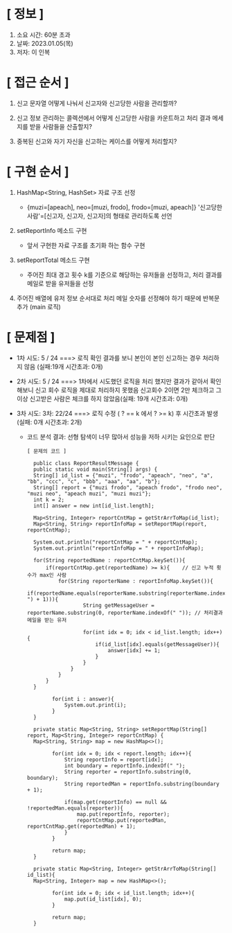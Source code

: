 # **[ 정보 ]**
1. 소요 시간: 60분 초과 
2. 날짜: 2023.01.05(목)
3. 저자: 이 인복

# **[ 접근 순서 ]**
1. 신고 문자열 어떻게 나눠서 신고자와 신고당한 사람을 관리할까?
   

2. 신고 정보 관리하는 콜렉션에서 어떻게 신고당한 사람을 카운트하고 처리 결과 메세지를 받을 사람들을 산출할지?
   

3. 중복된 신고와 자기 자신을 신고하는 케이스를 어떻게 처리할지?

# **[ 구현 순서 ]**
1. HashMap<String, HashSet<String>> 자료 구조 선정
   - {muzi=[apeach], neo=[muzi, frodo], frodo=[muzi, apeach]} '신고당한 사람'=[신고자, 신고자, 신고자]의
     형태로 관리하도록 선언
     

2. setReportInfo 메소드 구현
   - 앞서 구현한 자료 구조를 초기화 하는 함수 구현
   
   
3. setReportTotal 메소드 구현
   - 주어진 최대 경고 횟수 k를 기준으로 해당하는 유저들을 선정하고, 처리 결과를 메일로 받을 
     유저들을 선정
   
4. 주어진 배열에 유저 정보 순서대로 처리 메일 숫자를 선정해야 하기 때문에 반복문 추가 (main 로직)

# **[ 문제점 ]**
- 1차 시도: 5 / 24 ===> 로직 확인 결과를 보니 본인이 본인 신고하는 경우 처리하지 않음 (실패:19개 시간초과: 0개)
  

- 2차 시도: 5 / 24 ===> 1차에서 시도했던 로직을 처리 했지만 결과가 같아서 확인 해보니 신고 회수 로직을 제대로 처리하지 못했음
                      신고회수 2이면 2만 체크하고 그 이상 신고받은 사람은 체크를 하지 않았음(실패: 19개 시간초과: 0개)


- 3차 시도: 3차: 22/24 ===> 로직 수정 ( ? == k 에서 ? >= k) 후 시간초과 발생 (실패: 0개 시간초과: 2개)
   - 코드 분석 결과: 선형 탐색이 너무 많아서 성능을 저하 시키는 요인으로 판단
   
         [ 문제의 코드 ]
   
           public class ReportResultMessage {
           public static void main(String[] args) {
           String[] id_list = {"muzi", "frodo", "apeach", "neo", "a", "bb", "ccc", "c", "bbb", "aaa", "aa", "b"};
           String[] report = {"muzi frodo", "apeach frodo", "frodo neo", "muzi neo", "apeach muzi", "muzi muzi"};
           int k = 2;
           int[] answer = new int[id_list.length];
   
           Map<String, Integer> reportCntMap = getStrArrToMap(id_list);
           Map<String, String> reportInfoMap = setReportMap(report, reportCntMap);
   
           System.out.println("reportCntMap = " + reportCntMap);
           System.out.println("reportInfoMap = " + reportInfoMap);
   
           for(String reportedName : reportCntMap.keySet()){
               if(reportCntMap.get(reportedName) >= k){    // 신고 누적 횟수가 max인 사람
                   for(String reporterName : reportInfoMap.keySet()){
                       if(reportedName.equals(reporterName.substring(reporterName.indexOf(" ") + 1))){
                           String getMessageUser = reporterName.substring(0, reporterName.indexOf(" ")); // 처리결과 메일을 받는 유저
   
                           for(int idx = 0; idx < id_list.length; idx++){
                               if(id_list[idx].equals(getMessageUser)){
                                   answer[idx] += 1;
                               }
                           }
                       }
                   }
               }
           }
   
                 for(int i : answer){
                     System.out.print(i);
                 }
           }
   
           private static Map<String, String> setReportMap(String[] report, Map<String, Integer> reportCntMap) {
           Map<String, String> map = new HashMap<>();
         
                 for(int idx = 0; idx < report.length; idx++){
                     String reportInfo = report[idx];
                     int boundary = reportInfo.indexOf(" ");
                     String reporter = reportInfo.substring(0, boundary);
                     String reportedMan = reportInfo.substring(boundary + 1);
         
                     if(map.get(reportInfo) == null && !reportedMan.equals(reporter)){
                         map.put(reportInfo, reporter);
                         reportCntMap.put(reportedMan, reportCntMap.get(reportedMan) + 1);
                     }
                 }
         
                 return map;
           }
         
           private static Map<String, Integer> getStrArrToMap(String[] id_list){
           Map<String, Integer> map = new HashMap<>();
         
                 for(int idx = 0; idx < id_list.length; idx++){
                     map.put(id_list[idx], 0);
                 }
         
                 return map;
           }
